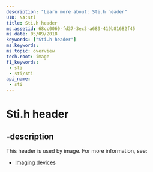 ```yaml
---
description: "Learn more about: Sti.h header"
UID: NA:sti
title: Sti.h header
ms.assetid: 68cc0060-fd37-3ec3-a689-419b81682f45
ms.date: 05/09/2018
keywords: ["Sti.h header"]
ms.keywords: 
ms.topic: overview
tech.root: image
f1_keywords:
 - sti
 - sti/sti
api_name:
 - sti
---
```


# Sti.h header


## -description

This header is used by image. For more information, see:

- [Imaging devices](../_image/index.md)

